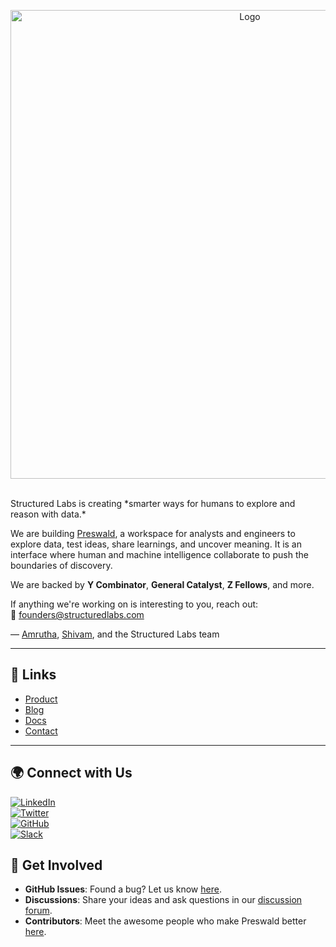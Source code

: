 <p align="center">
  <img src="https://structuredlabs.com/logo.svg" alt="Logo" width="750">
</p>

<br>
Structured Labs is creating *smarter ways for humans to explore and reason with data.*

We are building [Preswald](https://github.com/StructuredLabs/preswald), a workspace for analysts and engineers to explore data, test ideas, share learnings, and uncover meaning. It is an interface where human and machine intelligence collaborate to push the boundaries of discovery.

We are backed by **Y Combinator**, **General Catalyst**, **Z Fellows**, and more.

If anything we're working on is interesting to you, reach out:  
📧 [founders@structuredlabs.com](mailto:founders@structuredlabs.com)

— [Amrutha](https://linkedin.com/in/amruthagujjar), [Shivam](https://linkedin.com/in/shivam-singhal), and the Structured Labs team

---

## **🔗 Links**

- [Product](https://www.preswald.com)
- [Blog](https://preswald.com/blog)
- [Docs](https://docs.preswald.com)
- [Contact](mailto:founders@structuredlabs.com)

---

## **🌍 Connect with Us**

[![LinkedIn](https://img.shields.io/badge/LinkedIn-0A66C2?style=for-the-badge&logo=linkedin&logoColor=white)](https://www.linkedin.com/company/structuredlabs/)  
[![Twitter](https://img.shields.io/badge/Twitter-000000?style=for-the-badge&logo=x&logoColor=white)](https://www.x.com/structuredlabs)  
[![GitHub](https://img.shields.io/badge/GitHub-181717?style=for-the-badge&logo=github&logoColor=white)](https://github.com/StructuredLabs/preswald)  
[![Slack](https://img.shields.io/badge/Slack-4A154B?style=for-the-badge&logo=slack&logoColor=white)](https://preswald-community.slack.com/join/shared_invite/zt-313yzc9hu-6olRuzf8B9RZU6lwnlZyCA#/shared-invite/email)

## **🚀 Get Involved**

- **GitHub Issues**: Found a bug? Let us know [here](https://github.com/StructuredLabs/preswald/issues).
- **Discussions**: Share your ideas and ask questions in our [discussion forum](https://github.com/StructuredLabs/preswald/discussions).
- **Contributors**: Meet the awesome people who make Preswald better [here](https://github.com/StructuredLabs/preswald/graphs/contributors).

<br>

